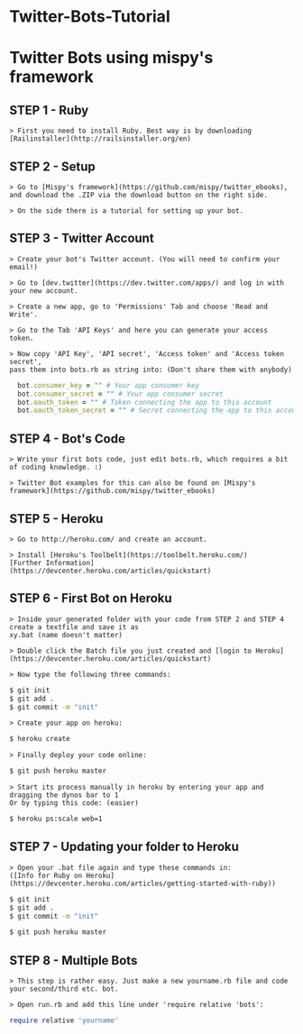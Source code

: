 Twitter-Bots-Tutorial
=====================

# Twitter Bots using mispy's framework


## STEP 1 - Ruby
```
> First you need to install Ruby. Best way is by downloading [Railinstaller](http://railsinstaller.org/en)
```


## STEP 2 - Setup
```
> Go to [Mispy's framework](https://github.com/mispy/twitter_ebooks),
and download the .ZIP via the download button on the right side.

> On the side there is a tutorial for setting up your bot.
```


## STEP 3 - Twitter Account
```
> Create your bot's Twitter account. (You will need to confirm your email!)

> Go to [dev.twitter](https://dev.twitter.com/apps/) and log in with your new account.

> Create a new app, go to 'Permissions' Tab and choose 'Read and Write'.

> Go to the Tab 'API Keys' and here you can generate your access token.

> Now copy 'API Key', 'API secret', 'Access token' and 'Access token secret',
pass them into bots.rb as string into: (Don't share them with anybody)
```
``` ruby
  bot.consumer_key = "" # Your app consumer key
  bot.consumer_secret = "" # Your app consumer secret
  bot.oauth_token = "" # Token connecting the app to this account
  bot.oauth_token_secret = "" # Secret connecting the app to this account
```


## STEP 4 - Bot's Code
```
> Write your first bots code, just edit bots.rb, which requires a bit of coding knowledge. :)

> Twitter Bot examples for this can also be found on [Mispy's framework](https://github.com/mispy/twitter_ebooks)
```


## STEP 5 - Heroku
```
> Go to http://heroku.com/ and create an account.

> Install [Heroku's Toolbelt](https://toolbelt.heroku.com/)
[Further Information](https://devcenter.heroku.com/articles/quickstart)
```


## STEP 6 - First Bot on Heroku
```
> Inside your generated folder with your code from STEP 2 and STEP 4 create a textfile and save it as
xy.bat (name doesn't matter)

> Double click the Batch file you just created and [login to Heroku](https://devcenter.heroku.com/articles/quickstart)

> Now type the following three commands:
```
``` sh
$ git init
$ git add .
$ git commit -m "init"
```
```
> Create your app on heroku:
```
``` sh
$ heroku create
```
```
> Finally deploy your code online:
```
``` sh
$ git push heroku master
```
```
> Start its process manually in heroku by entering your app and dragging the dynos bar to 1
Or by typing this code: (easier)
```
``` sh
$ heroku ps:scale web=1
```


## STEP 7 - Updating your folder to Heroku
```
> Open your .bat file again and type these commands in:
([Info for Ruby on Heroku](https://devcenter.heroku.com/articles/getting-started-with-ruby))
```
``` sh
$ git init
$ git add .
$ git commit -m "init"

$ git push heroku master
```

## STEP 8 - Multiple Bots
```
> This step is rather easy. Just make a new yourname.rb file and code your second/third etc. bot.

> Open run.rb and add this line under 'require relative 'bots':
```
``` ruby
require relative 'yourname'
```

